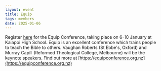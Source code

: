 ```yaml
---
layout: event
title: Equip
tags: members
date: 2025-01-06
---
```

Register [here](https://trinitysc.us19.list-manage.com/track/click?u=230f84425691a35de50182bb4&id=92ef4479da&e=60bff93339) for the Equip Conference, taking place on 6-10 January at Kaiapoi High School. Equip is an excellent conference which trains people to teach the Bible to others. Vaughan Roberts (St Ebbe's, Oxford) and Murray Capill (Reformed Theological College, Melbourne) will be the keynote speakers. Find out more at [https://equipconference.org.nz](https://equipconference.org.nz)